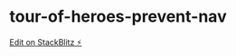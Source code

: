 # tour-of-heroes-prevent-nav

[Edit on StackBlitz ⚡️](https://stackblitz.com/edit/tour-of-heroes-prevent-nav)